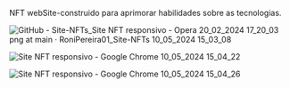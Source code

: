 NFT webSite-construido para aprimorar habilidades sobre as tecnologias.


![GitHub - Site-NFTs_Site NFT responsivo - Opera 20_02_2024 17_20_03 png at main · RoniPereira01_Site-NFTs 10_05_2024 15_03_08](https://github.com/RoniPereira01/Site-NFTs/assets/129990000/6fb9cd6d-6844-4b47-88f6-764894bb5e43)


![Site NFT responsivo - Google Chrome 10_05_2024 15_04_22](https://github.com/RoniPereira01/Site-NFTs/assets/129990000/24f05657-7826-442f-a599-03286ffdb548)


![Site NFT responsivo - Google Chrome 10_05_2024 15_04_26](https://github.com/RoniPereira01/Site-NFTs/assets/129990000/2ecb4940-36f0-41f6-ba37-e7440dbff63d)
